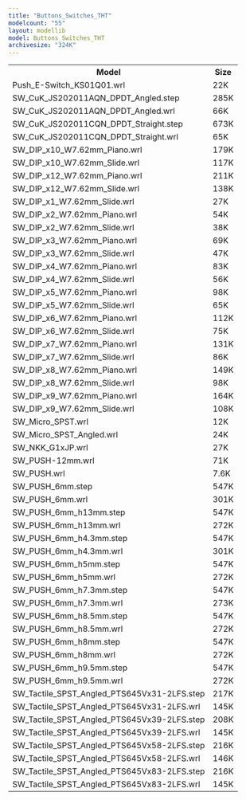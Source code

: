 ```yaml
---
title: "Buttons_Switches_THT"
modelcount: "55"
layout: modellib
model: Buttons_Switches_THT
archivesize: "324K"
---
```


<table><tr>
<th>Model</th>
<th>Size</th>
</tr>
<tr><td>Push_E-Switch_KS01Q01.wrl</td><td>22K</td></tr>
<tr><td>SW_CuK_JS202011AQN_DPDT_Angled.step</td><td>285K</td></tr>
<tr><td>SW_CuK_JS202011AQN_DPDT_Angled.wrl</td><td>66K</td></tr>
<tr><td>SW_CuK_JS202011CQN_DPDT_Straight.step</td><td>673K</td></tr>
<tr><td>SW_CuK_JS202011CQN_DPDT_Straight.wrl</td><td>65K</td></tr>
<tr><td>SW_DIP_x10_W7.62mm_Piano.wrl</td><td>179K</td></tr>
<tr><td>SW_DIP_x10_W7.62mm_Slide.wrl</td><td>117K</td></tr>
<tr><td>SW_DIP_x12_W7.62mm_Piano.wrl</td><td>211K</td></tr>
<tr><td>SW_DIP_x12_W7.62mm_Slide.wrl</td><td>138K</td></tr>
<tr><td>SW_DIP_x1_W7.62mm_Slide.wrl</td><td>27K</td></tr>
<tr><td>SW_DIP_x2_W7.62mm_Piano.wrl</td><td>54K</td></tr>
<tr><td>SW_DIP_x2_W7.62mm_Slide.wrl</td><td>38K</td></tr>
<tr><td>SW_DIP_x3_W7.62mm_Piano.wrl</td><td>69K</td></tr>
<tr><td>SW_DIP_x3_W7.62mm_Slide.wrl</td><td>47K</td></tr>
<tr><td>SW_DIP_x4_W7.62mm_Piano.wrl</td><td>83K</td></tr>
<tr><td>SW_DIP_x4_W7.62mm_Slide.wrl</td><td>56K</td></tr>
<tr><td>SW_DIP_x5_W7.62mm_Piano.wrl</td><td>98K</td></tr>
<tr><td>SW_DIP_x5_W7.62mm_Slide.wrl</td><td>65K</td></tr>
<tr><td>SW_DIP_x6_W7.62mm_Piano.wrl</td><td>112K</td></tr>
<tr><td>SW_DIP_x6_W7.62mm_Slide.wrl</td><td>75K</td></tr>
<tr><td>SW_DIP_x7_W7.62mm_Piano.wrl</td><td>131K</td></tr>
<tr><td>SW_DIP_x7_W7.62mm_Slide.wrl</td><td>86K</td></tr>
<tr><td>SW_DIP_x8_W7.62mm_Piano.wrl</td><td>149K</td></tr>
<tr><td>SW_DIP_x8_W7.62mm_Slide.wrl</td><td>98K</td></tr>
<tr><td>SW_DIP_x9_W7.62mm_Piano.wrl</td><td>164K</td></tr>
<tr><td>SW_DIP_x9_W7.62mm_Slide.wrl</td><td>108K</td></tr>
<tr><td>SW_Micro_SPST.wrl</td><td>12K</td></tr>
<tr><td>SW_Micro_SPST_Angled.wrl</td><td>24K</td></tr>
<tr><td>SW_NKK_G1xJP.wrl</td><td>27K</td></tr>
<tr><td>SW_PUSH-12mm.wrl</td><td>71K</td></tr>
<tr><td>SW_PUSH.wrl</td><td>7.6K</td></tr>
<tr><td>SW_PUSH_6mm.step</td><td>547K</td></tr>
<tr><td>SW_PUSH_6mm.wrl</td><td>301K</td></tr>
<tr><td>SW_PUSH_6mm_h13mm.step</td><td>547K</td></tr>
<tr><td>SW_PUSH_6mm_h13mm.wrl</td><td>272K</td></tr>
<tr><td>SW_PUSH_6mm_h4.3mm.step</td><td>547K</td></tr>
<tr><td>SW_PUSH_6mm_h4.3mm.wrl</td><td>301K</td></tr>
<tr><td>SW_PUSH_6mm_h5mm.step</td><td>547K</td></tr>
<tr><td>SW_PUSH_6mm_h5mm.wrl</td><td>272K</td></tr>
<tr><td>SW_PUSH_6mm_h7.3mm.step</td><td>547K</td></tr>
<tr><td>SW_PUSH_6mm_h7.3mm.wrl</td><td>273K</td></tr>
<tr><td>SW_PUSH_6mm_h8.5mm.step</td><td>547K</td></tr>
<tr><td>SW_PUSH_6mm_h8.5mm.wrl</td><td>272K</td></tr>
<tr><td>SW_PUSH_6mm_h8mm.step</td><td>547K</td></tr>
<tr><td>SW_PUSH_6mm_h8mm.wrl</td><td>272K</td></tr>
<tr><td>SW_PUSH_6mm_h9.5mm.step</td><td>547K</td></tr>
<tr><td>SW_PUSH_6mm_h9.5mm.wrl</td><td>272K</td></tr>
<tr><td>SW_Tactile_SPST_Angled_PTS645Vx31-2LFS.step</td><td>217K</td></tr>
<tr><td>SW_Tactile_SPST_Angled_PTS645Vx31-2LFS.wrl</td><td>145K</td></tr>
<tr><td>SW_Tactile_SPST_Angled_PTS645Vx39-2LFS.step</td><td>208K</td></tr>
<tr><td>SW_Tactile_SPST_Angled_PTS645Vx39-2LFS.wrl</td><td>145K</td></tr>
<tr><td>SW_Tactile_SPST_Angled_PTS645Vx58-2LFS.step</td><td>216K</td></tr>
<tr><td>SW_Tactile_SPST_Angled_PTS645Vx58-2LFS.wrl</td><td>146K</td></tr>
<tr><td>SW_Tactile_SPST_Angled_PTS645Vx83-2LFS.step</td><td>216K</td></tr>
<tr><td>SW_Tactile_SPST_Angled_PTS645Vx83-2LFS.wrl</td><td>145K</td></tr>
